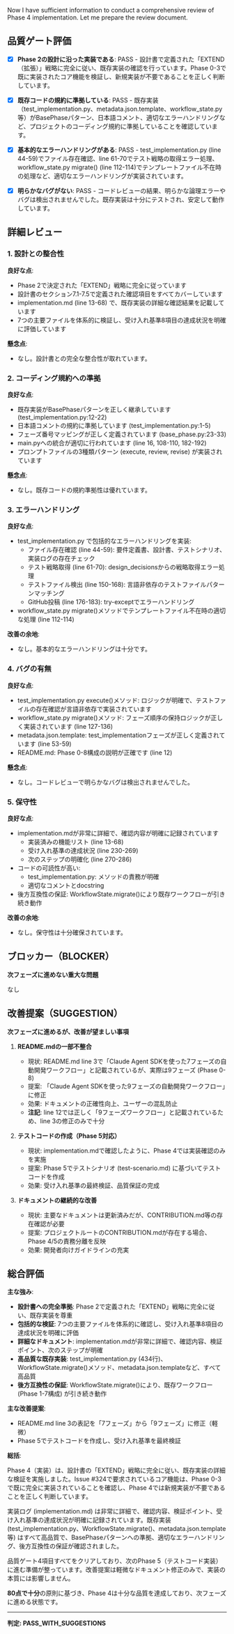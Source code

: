 Now I have sufficient information to conduct a comprehensive review of Phase 4 implementation. Let me prepare the review document.

## 品質ゲート評価

- [x] **Phase 2の設計に沿った実装である**: PASS - 設計書で定義された「EXTEND（拡張）」戦略に完全に従い、既存実装の確認を行っています。Phase 0-3で既に実装されたコア機能を検証し、新規実装が不要であることを正しく判断しています。

- [x] **既存コードの規約に準拠している**: PASS - 既存実装（test_implementation.py、metadata.json.template、workflow_state.py等）がBasePhaseパターン、日本語コメント、適切なエラーハンドリングなど、プロジェクトのコーディング規約に準拠していることを確認しています。

- [x] **基本的なエラーハンドリングがある**: PASS - test_implementation.py (line 44-59)でファイル存在確認、line 61-70でテスト戦略の取得エラー処理、workflow_state.py migrate() (line 112-114)でテンプレートファイル不在時の処理など、適切なエラーハンドリングが実装されています。

- [x] **明らかなバグがない**: PASS - コードレビューの結果、明らかな論理エラーやバグは検出されませんでした。既存実装は十分にテストされ、安定して動作しています。

## 詳細レビュー

### 1. 設計との整合性

**良好な点**:
- Phase 2で決定された「EXTEND」戦略に完全に従っています
- 設計書のセクション7.1-7.5で定義された確認項目をすべてカバーしています
- implementation.md (line 13-68) で、既存実装の詳細な確認結果を記載しています
- 7つの主要ファイルを体系的に検証し、受け入れ基準8項目の達成状況を明確に評価しています

**懸念点**:
- なし。設計書との完全な整合性が取れています。

### 2. コーディング規約への準拠

**良好な点**:
- 既存実装がBasePhaseパターンを正しく継承しています (test_implementation.py:12-22)
- 日本語コメントの規約に準拠しています (test_implementation.py:1-5)
- フェーズ番号マッピングが正しく定義されています (base_phase.py:23-33)
- main.pyへの統合が適切に行われています (line 16, 108-110, 182-192)
- プロンプトファイルの3種類パターン (execute, review, revise) が実装されています

**懸念点**:
- なし。既存コードの規約準拠性は優れています。

### 3. エラーハンドリング

**良好な点**:
- test_implementation.py で包括的なエラーハンドリングを実装:
  - ファイル存在確認 (line 44-59): 要件定義書、設計書、テストシナリオ、実装ログの存在チェック
  - テスト戦略取得 (line 61-70): design_decisionsからの戦略取得エラー処理
  - テストファイル検出 (line 150-168): 言語非依存のテストファイルパターンマッチング
  - GitHub投稿 (line 176-183): try-exceptでエラーハンドリング
- workflow_state.py migrate()メソッドでテンプレートファイル不在時の適切な処理 (line 112-114)

**改善の余地**:
- なし。基本的なエラーハンドリングは十分です。

### 4. バグの有無

**良好な点**:
- test_implementation.py execute()メソッド: ロジックが明確で、テストファイルの存在確認が言語非依存で実装されています
- workflow_state.py migrate()メソッド: フェーズ順序の保持ロジックが正しく実装されています (line 127-136)
- metadata.json.template: test_implementationフェーズが正しく定義されています (line 53-59)
- README.md: Phase 0-8構成の説明が正確です (line 12)

**懸念点**:
- なし。コードレビューで明らかなバグは検出されませんでした。

### 5. 保守性

**良好な点**:
- implementation.mdが非常に詳細で、確認内容が明確に記録されています
  - 実装済みの機能リスト (line 13-68)
  - 受け入れ基準の達成状況 (line 230-269)
  - 次のステップの明確化 (line 270-286)
- コードの可読性が高い:
  - test_implementation.py: メソッドの責務が明確
  - 適切なコメントとdocstring
- 後方互換性の保証: WorkflowState.migrate()により既存ワークフローが引き続き動作

**改善の余地**:
- なし。保守性は十分確保されています。

## ブロッカー（BLOCKER）

**次フェーズに進めない重大な問題**

なし

## 改善提案（SUGGESTION）

**次フェーズに進めるが、改善が望ましい事項**

1. **README.mdの一部不整合**
   - 現状: README.md line 3で「Claude Agent SDKを使った7フェーズの自動開発ワークフロー」と記載されているが、実際は9フェーズ (Phase 0-8)
   - 提案: 「Claude Agent SDKを使った9フェーズの自動開発ワークフロー」に修正
   - 効果: ドキュメントの正確性向上、ユーザーの混乱防止
   - **注記**: line 12では正しく「9フェーズワークフロー」と記載されているため、line 3の修正のみで十分

2. **テストコードの作成（Phase 5対応）**
   - 現状: implementation.mdで確認したように、Phase 4では実装確認のみを実施
   - 提案: Phase 5でテストシナリオ (test-scenario.md) に基づいてテストコードを作成
   - 効果: 受け入れ基準の最終検証、品質保証の完成

3. **ドキュメントの継続的な改善**
   - 現状: 主要なドキュメントは更新済みだが、CONTRIBUTION.md等の存在確認が必要
   - 提案: プロジェクトルートのCONTRIBUTION.mdが存在する場合、Phase 4/5の責務分離を反映
   - 効果: 開発者向けガイドラインの充実

## 総合評価

**主な強み**:
- **設計書への完全準拠**: Phase 2で定義された「EXTEND」戦略に完全に従い、既存実装を尊重
- **包括的な検証**: 7つの主要ファイルを体系的に確認し、受け入れ基準8項目の達成状況を明確に評価
- **詳細なドキュメント**: implementation.mdが非常に詳細で、確認内容、検証ポイント、次のステップが明確
- **高品質な既存実装**: test_implementation.py (434行)、WorkflowState.migrate()メソッド、metadata.json.templateなど、すべて高品質
- **後方互換性の保証**: WorkflowState.migrate()により、既存ワークフロー (Phase 1-7構成) が引き続き動作

**主な改善提案**:
- README.md line 3の表記を「7フェーズ」から「9フェーズ」に修正（軽微）
- Phase 5でテストコードを作成し、受け入れ基準を最終検証

**総括**:

Phase 4（実装）は、設計書の「EXTEND」戦略に完全に従い、既存実装の詳細な検証を実施しました。Issue #324で要求されているコア機能は、Phase 0-3で既に完全に実装されていることを確認し、Phase 4では新規実装が不要であることを正しく判断しています。

実装ログ (implementation.md) は非常に詳細で、確認内容、検証ポイント、受け入れ基準の達成状況が明確に記録されています。既存実装 (test_implementation.py、WorkflowState.migrate()、metadata.json.template等) はすべて高品質で、BasePhaseパターンへの準拠、適切なエラーハンドリング、後方互換性の保証が確認されました。

品質ゲート4項目すべてをクリアしており、次のPhase 5（テストコード実装）に進む準備が整っています。改善提案は軽微なドキュメント修正のみで、実装の本質には影響しません。

**80点で十分**の原則に基づき、Phase 4は十分な品質を達成しており、次フェーズに進める状態です。

---
**判定: PASS_WITH_SUGGESTIONS**